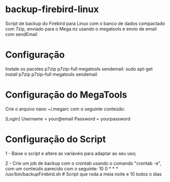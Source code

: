 # backup-firebird-linux
Script de backup do Firebird para Linux com o banco de dados compactado com 7zip, enviado para o Mega.nz usando o megatools e envio de email com sendEmail

# Configuração
Instale os pacotes p7zip p7zip-full megatools sendemail:
sudo apt-get install p7zip p7zip-full megatools sendemail

# Configuração do MegaTools
Crie o arquivo nano ~/.megarc com o seguinte conteúdo:

[Login]
Username = your@email
Password = yourpassword

# Configuração do Script
1 - Baixe o script e altere as variáveis para adaptar ao seu uso;

2 - Crie um job de backup com o crontab usando o comando "crontab -e", com um conteúdo parecido com o seguinte:
10 0 * * *   /usr/bin/backupFirebird.sh # Script que roda a meia noite e 10 todos o dias
